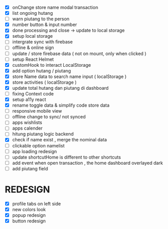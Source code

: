 - [x] onChange store name modal transaction
- [x] list ongoing hutang
- [ ] warn piutang to the person
- [x] number button & input number
- [x] done processing and close -> update to local storage
- [x] setup local storage
- [ ] intergrate sync with firebase
- [ ] offline & online sign
- [ ] update / store firebase data ( not on mount, only when clicked )
- [ ] setup React Helmet
- [x] customHook to interact LocalStorage
- [x] add option hutang / piutang
- [x] store Name data to search name input ( localStorage )
- [x] store activities ( localStorage )
- [x] update total hutang dan piutang di dashboard
- [ ] fixing Context code
- [x] setup a11y react
- [x] rename toggle data & simplify code store data
- [ ] responsive mobile view
- [ ] offline change to sync/ not synced
- [ ] apps wishlists
- [ ] apps calender
- [ ] hitung piutang logic backend
- [x] check if name exist , merge the nominal data
- [ ] clickable option namelist
- [ ] app loading redesign
- [ ] update shortcutHome is different to other shortcuts
- [ ] add event when open transaction , the home dashboard overlayed dark
- [ ] add piutang field

# REDESIGN

- [x] profile tabs on left side
- [x] new colors look
- [x] popup redesign
- [x] button redesign
